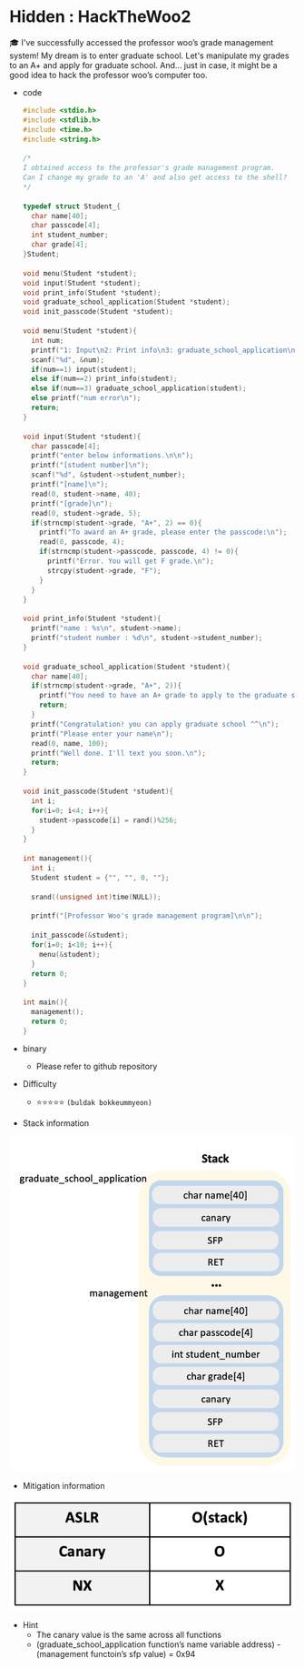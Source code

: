# Hidden : HackTheWoo2

<aside>
🎓 I've successfully accessed the professor woo’s grade management system! 
My dream is to enter graduate school. 
Let's manipulate my grades to an A+ and apply for graduate school. 
And... just in case, it might be a good idea to hack the professor woo’s computer too.

</aside>

- code
    
    ```c
    #include <stdio.h>
    #include <stdlib.h>
    #include <time.h>
    #include <string.h>
    
    /*
    I obtained access to the professor's grade management program.
    Can I change my grade to an 'A' and also get access to the shell?
    */
    
    typedef struct Student_{
      char name[40];
      char passcode[4];
      int student_number;
      char grade[4];
    }Student;
    
    void menu(Student *student);
    void input(Student *student);
    void print_info(Student *student);
    void graduate_school_application(Student *student);
    void init_passcode(Student *student);
    
    void menu(Student *student){
      int num;
      printf("1: Input\n2: Print info\n3: graduate_school_application\n");
      scanf("%d", &num);
      if(num==1) input(student);
      else if(num==2) print_info(student);
      else if(num==3) graduate_school_application(student);
      else printf("num error\n");
      return;
    }
    
    void input(Student *student){
      char passcode[4];
      printf("enter below informations.\n\n");
      printf("[student number]\n");
      scanf("%d", &student->student_number);
      printf("[name]\n");
      read(0, student->name, 40);
      printf("[grade]\n");
      read(0, student->grade, 5);
      if(strncmp(student->grade, "A+", 2) == 0){
        printf("To award an A+ grade, please enter the passcode:\n");
        read(0, passcode, 4);
        if(strncmp(student->passcode, passcode, 4) != 0){
          printf("Error. You will get F grade.\n");
          strcpy(student->grade, "F");
        }
      }
    }
    
    void print_info(Student *student){
      printf("name : %s\n", student->name);
      printf("student number : %d\n", student->student_number);
    }
    
    void graduate_school_application(Student *student){
      char name[40];
      if(strncmp(student->grade, "A+", 2)){
        printf("You need to have an A+ grade to apply to the graduate school\n");
        return;
      }
      printf("Congratulation! you can apply graduate school ^^\n");  
      printf("Please enter your name\n");
      read(0, name, 100);
      printf("Well done. I'll text you soon.\n");
      return;
    }
    
    void init_passcode(Student *student){
      int i;
      for(i=0; i<4; i++){
        student->passcode[i] = rand()%256;
      }
    }
    
    int management(){
      int i;
      Student student = {"", "", 0, ""};
      
      srand((unsigned int)time(NULL));
    
      printf("[Professor Woo's grade management program]\n\n");
    
      init_passcode(&student);
      for(i=0; i<10; i++){
        menu(&student);
      }
      return 0;
    }
    
    int main(){
      management();
      return 0;
    }
    ```
    
- binary
    - Please refer to github repository
- Difficulty
    - ⭐⭐⭐⭐⭐ `(buldak bokkeummyeon)`
- Stack information

![alt text](image1.png)

- Mitigation information

![alt text](image2.png)

- Hint
    - The canary value is the same across all functions
    - (graduate_school_application function’s name variable address) - (management functoin’s sfp value)  = 0x94